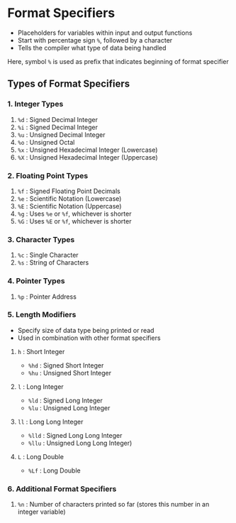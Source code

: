 # Format Specifiers

- Placeholders for variables within input and output functions
- Start with percentage sign `%`, followed by a character
- Tells the compiler what type of data being handled

Here, symbol `%` is used as prefix that indicates beginning of format specifier

## Types of Format Specifiers

### 1. Integer Types 
  1. `%d` : Signed Decimal Integer
  2. `%i` : Signed Decimal Integer
  3. `%u` : Unsigned Decimal Integer
  4. `%o` : Unsigned Octal
  5. `%x` : Unsigned Hexadecimal Integer (Lowercase)
  6. `%X` : Unsigned Hexadecimal Integer (Uppercase)

### 2. Floating Point Types
  1. `%f` : Signed Floating Point Decimals
  2. `%e` : Scientific Notation (Lowercase)
  3. `%E` : Scientific Notation (Uppercase)
  4. `%g` : Uses `%e` or `%f`, whichever is shorter
  5. `%G` : Uses `%E` or `%f`, whichever is shorter

### 3. Character Types
  1. `%c` : Single Character
  2. `%s` : String of Characters

### 4. Pointer Types
  1. `%p` : Pointer Address

### 5. Length Modifiers
  - Specify size of data type being printed or read
  - Used in combination with other format specifiers

  1. `h` : Short Integer
     - `%hd` : Signed Short Integer
     - `%hu` : Unsigned Short Integer

  2. `l` : Long Integer
     - `%ld` : Signed Long Integer
     - `%lu` : Unsigned Long Integer

  3. `ll` : Long Long Integer
     - `%lld` : Signed Long Long Integer
     - `%llu` : Unsigned Long Long Integer)

  4. `L` : Long Double
     - `%Lf` : Long Double

### 6. Additional Format Specifiers
  1. `%n` : Number of characters printed so far (stores this number in an integer variable)
